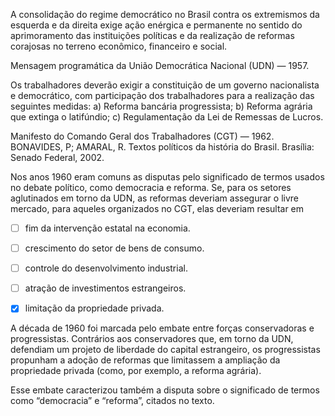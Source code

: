

A consolidação do regime democrático no Brasil contra os extremismos da esquerda e da direita exige ação enérgica e permanente no sentido do aprimoramento das instituições políticas e da realização de reformas corajosas no terreno econômico, financeiro e social.

Mensagem programática da União Democrática Nacional (UDN) — 1957.

Os trabalhadores deverão exigir a constituição de um governo nacionalista e democrático, com participação dos trabalhadores para a realização das seguintes medidas: a) Reforma bancária progressista; b) Reforma agrária que extinga o latifúndio; c) Regulamentação da Lei de Remessas de Lucros.

Manifesto do Comando Geral dos Trabalhadores (CGT) — 1962. BONAVIDES, P; AMARAL, R. Textos políticos da história do Brasil. Brasília: Senado Federal, 2002.

Nos anos 1960 eram comuns as disputas pelo significado de termos usados no debate político, como democracia e reforma. Se, para os setores aglutinados em torno da UDN, as reformas deveriam assegurar o livre mercado, para aqueles organizados no CGT, elas deveriam resultar em



- [ ] fim da intervenção estatal na economia.
- [ ] crescimento do setor de bens de consumo.
- [ ] controle do desenvolvimento industrial.
- [ ] atração de investimentos estrangeiros.
- [x] limitação da propriedade privada.


A década de 1960 foi marcada pelo embate entre forças conservadoras e progressistas. Contrários aos conservadores que, em torno da UDN, defendiam um projeto de liberdade do capital estrangeiro, os progressistas propunham a adoção de reformas que limitassem a ampliação da propriedade privada (como, por exemplo, a reforma agrária).

Esse embate caracterizou também a disputa sobre o significado de termos como “democracia” e “reforma”, citados no texto.

        